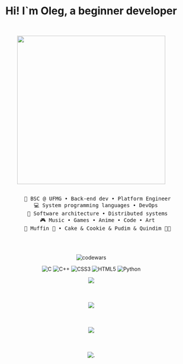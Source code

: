 <div align="center">

<h1>Hi! I`m Oleg, a beginner developer</h1><br/>

<img src="https://media1.tenor.com/m/qlIi5m1FM88AAAAC/bang.gif" height="400"/><br/><br/>

<pre>
    💼 BSC @ UFMG • Back-end dev • Platform Engineer
    💻 System programming languages • DevOps 
    📖 Software architecture • Distributed systems
    🎮 Music • Games • Anime • Code • Art
    🐾 Muffin 🐰 • Cake & Cookie & Pudim & Quindim 🐤🐥
</pre><br/><br/>
  
![codewars](https://www.codewars.com/users/Cyb3rR0n1n/badges/large)


![C](https://img.shields.io/badge/c-%2300599C.svg?style=for-the-badge&logo=c&logoColor=white) ![C++](https://img.shields.io/badge/c++-%2300599C.svg?style=for-the-badge&logo=c%2B%2B&logoColor=white) ![CSS3](https://img.shields.io/badge/css3-%231572B6.svg?style=for-the-badge&logo=css3&logoColor=white) ![HTML5](https://img.shields.io/badge/html5-%23E34F26.svg?style=for-the-badge&logo=html5&logoColor=white) ![Python](https://img.shields.io/badge/python-3670A0?style=for-the-badge&logo=python&logoColor=ffdd54)

![](https://github-readme-stats.vercel.app/api?username=Cyb3rR0n1n&theme=dark&hide_border=false&include_all_commits=false&count_private=false)<br/><br/><br/><br/>
![](https://nirzak-streak-stats.vercel.app/?user=Cyb3rR0n1n&theme=dark&hide_border=false)<br/><br/><br/><br/>
![](https://github-readme-stats.vercel.app/api/top-langs/?username=Cyb3rR0n1n&theme=dark&hide_border=false&include_all_commits=false&count_private=false&layout=compact)<br/><br/><br/><br/>
![.](http://github-profile-summary-cards.vercel.app/api/cards/stats?username=Cyb3rR0n1n&theme=dark&hide)

</div>





